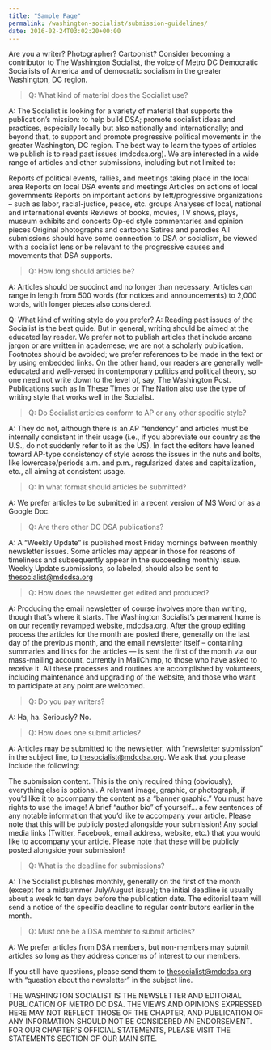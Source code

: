 ```yaml
---
title: "Sample Page"
permalink: /washington-socialist/submission-guidelines/
date: 2016-02-24T03:02:20+00:00
---
```


Are you a writer? Photographer? Cartoonist? Consider becoming a contributor to The Washington Socialist, the voice of Metro DC Democratic Socialists of America and of democratic socialism in the greater Washington, DC region.

> Q: What kind of material does the Socialist use?

A: The Socialist is looking for a variety of material that supports the publication’s mission: to help build DSA; promote socialist ideas and practices, especially locally but also nationally and internationally; and beyond that, to support and promote progressive political movements in the greater Washington, DC region. The best way to learn the types of articles we publish is to read past issues (mdcdsa.org). We are interested in a wide range of articles and other submissions, including but not limited to:

Reports of political events, rallies, and meetings taking place in the local area
Reports on local DSA events and meetings
Articles on actions of local governments
Reports on important actions by left/progressive organizations – such as labor, racial-justice, peace, etc. groups
Analyses of local, national and international events
Reviews of books, movies, TV shows, plays, museum exhibits and concerts
Op-ed style commentaries and opinion pieces
Original photographs and cartoons
Satires and parodies
All submissions should have some connection to DSA or socialism, be viewed with a socialist lens or be relevant to the progressive causes and movements that DSA supports.

> Q: How long should articles be?

A: Articles should be succinct and no longer than necessary. Articles can range in length from 500 words (for notices and announcements) to 2,000 words, with longer pieces also considered.

Q: What kind of writing style do you prefer?
A: Reading past issues of the Socialist is the best guide. But in general, writing should be aimed at the educated lay reader. We prefer not to publish articles that include arcane jargon or are written in academese; we are not a scholarly publication. Footnotes should be avoided; we prefer references to be made in the text or by using embedded links. On the other hand, our readers are generally well-educated and well-versed in contemporary politics and political theory, so one need not write down to the level of, say, The Washington Post. Publications such as In These Times or The Nation also use the type of writing style that works well in the Socialist.

> Q: Do Socialist articles conform to AP or any other specific style?

A: They do not, although there is an AP “tendency” and articles must be internally consistent in their usage (i.e., if you abbreviate our country as the U.S., do not suddenly refer to it as the US). In fact the editors have leaned toward AP-type consistency of style across the issues in the nuts and bolts, like lowercase/periods a.m. and p.m., regularized dates and capitalization, etc., all aiming at consistent usage.

> Q: In what format should articles be submitted?

A: We prefer articles to be submitted in a recent version of MS Word or as a Google Doc.

> Q: Are there other DC DSA publications?

A: A “Weekly Update” is published most Friday mornings between monthly newsletter issues. Some articles may appear in those for  reasons of timeliness and subsequently appear in the succeeding monthly issue. Weekly Update submissions, so labeled, should also be sent to thesocialist@mdcdsa.org

> Q: How does the newsletter get edited and produced?

A: Producing the email newsletter of course involves more than writing, though that’s where it starts. The Washington Socialist’s permanent home is on our recently revamped website, mdcdsa.org. After the group editing process the articles for the month are posted there, generally on the last day of the previous month, and the email newsletter itself – containing summaries and links for the articles — is sent the first of the month via our mass-mailing account, currently in MailChimp, to those who have asked to receive it. All these processes and routines are accomplished by volunteers, including maintenance and upgrading of the website, and those who want to participate at any point are welcomed.

> Q: Do you pay writers?

A: Ha, ha. Seriously? No.

> Q: How does one submit articles?

A: Articles may be submitted to the newsletter, with “newsletter submission” in the subject line, to thesocialist@mdcdsa.org. We ask that you please include the following:

The submission content. This is the only required thing (obviously), everything else is optional.
A relevant image, graphic, or photograph, if you’d like it to accompany the content as a “banner graphic.” You must have rights to use the image!
A brief “author bio” of yourself… a few sentences of any notable information that you’d like to accompany your article. Please note that this will be publicly posted alongside your submission!
Any social media links (Twitter, Facebook, email address, website, etc.) that you would like to accompany your article. Please note that these will be publicly posted alongside your submission!

> Q: What is the deadline for submissions?

A: The Socialist publishes monthly, generally on the first of the month (except for a midsummer July/August issue); the initial deadline is usually about a week to ten days before the publication date. The editorial team will send a notice of the specific deadline to regular contributors earlier in the month.

> Q: Must one be a DSA member to submit articles?

A: We prefer articles from DSA members, but non-members may submit articles so long as they address concerns of interest to our members.

If you still have questions, please send them to thesocialist@mdcdsa.org with “question about the newsletter” in the subject line.

THE WASHINGTON SOCIALIST IS THE NEWSLETTER AND EDITORIAL PUBLICATION OF METRO DC DSA. THE VIEWS AND OPINIONS EXPRESSED HERE MAY NOT REFLECT THOSE OF THE CHAPTER, AND PUBLICATION OF ANY INFORMATION SHOULD NOT BE CONSIDERED AN ENDORSEMENT. FOR OUR CHAPTER'S OFFICIAL STATEMENTS, PLEASE VISIT THE STATEMENTS SECTION OF OUR MAIN SITE.
